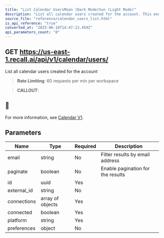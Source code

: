 ```yaml
---
title: "List Calendar UsersMoon (Dark Mode)Sun (Light Mode)"
description: "List all calendar users created for the account. This endpoint is rate limited to: 60 requests per min per workspace"
source_file: "reference/calendar_users_list.html"
is_api_reference: "true"
converted_at: "2025-06-10T14:47:13.459Z"
api_parameters_count: "8"
---
```

## GET https://us-east-1.recall.ai/api/v1/calendar/users/

List all calendar users created for the account

> **Rate Limiting**: 60 requests per min per workspace

> **CALLOUT**:

## 📘

For more information, see [Calendar V1](/docs/calendar-v1-1.md).
## Parameters

| Name | Type | Required | Description |
| --- | --- | --- | --- |
| email | string | No | Filter results by email address |
| paginate | boolean | No | Enable pagination for the results |
| id | uuid | Yes |  |
| external_id | string | No |  |
| connections | array of objects | Yes |  |
| connected | boolean | Yes |  |
| platform | string | Yes |  |
| preferences | object | No |  |
